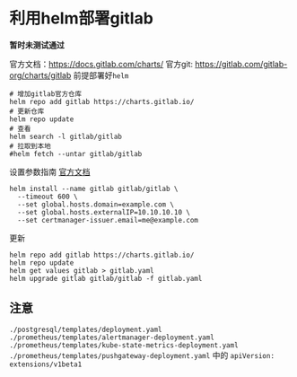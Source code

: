 # 利用helm部署gitlab
**暂时未测试通过**

官方文档：https://docs.gitlab.com/charts/
官方git: https://gitlab.com/gitlab-org/charts/gitlab
前提部署好`helm`

```
# 增加gitlab官方仓库
helm repo add gitlab https://charts.gitlab.io/
# 更新仓库
helm repo update
# 查看
helm search -l gitlab/gitlab
# 拉取到本地
#helm fetch --untar gitlab/gitlab
```
设置参数指南 [官方文档](https://docs.gitlab.com/charts/installation/deployment.html)

```
helm install --name gitlab gitlab/gitlab \
  --timeout 600 \
  --set global.hosts.domain=example.com \
  --set global.hosts.externalIP=10.10.10.10 \
  --set certmanager-issuer.email=me@example.com
```

更新
```
helm repo add gitlab https://charts.gitlab.io/
helm repo update
helm get values gitlab > gitlab.yaml
helm upgrade gitlab gitlab/gitlab -f gitlab.yaml
```


## 注意

`./postgresql/templates/deployment.yaml` `./prometheus/templates/alertmanager-deployment.yaml` `./prometheus/templates/kube-state-metrics-deployment.yaml` `./prometheus/templates/pushgateway-deployment.yaml` 中的 `apiVersion: extensions/v1beta1`
